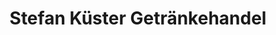 ---
title: "Stefan Küster Getränkehandel"
url: /rheinbach/stefan-kuester-getraenkehandel/
shop: Getränke
---